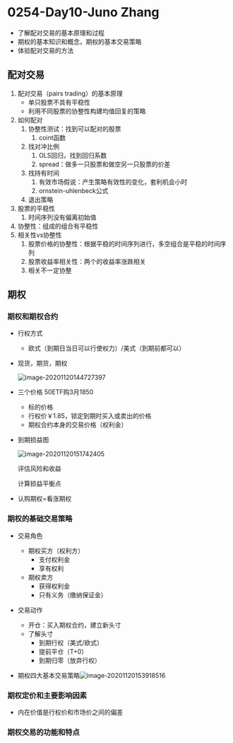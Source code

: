 # 0254-Day10-Juno Zhang

- 了解配对交易的基本原理和过程
- 期权的基本知识和概念，期权的基本交易策略
- 体验配对交易的方法

## 配对交易

1. 配对交易（pairs trading）的基本原理
   - 单只股票不具有平稳性
   - 利用不同股票的协整性构建均值回复的策略
2. 如何配对
   1. 协整性测试：找到可以配对的股票
      1. coint函数
   2. 找对冲比例
      1. OLS回归，找到回归系数
      2. spread：做多一只股票和做空另一只股票的价差
   3. 找持有时间
      1. 有效市场假说：产生策略有效性的变化，套利机会小时
      2. ornstein-uhlenbeck公式
   4. 退出策略
3. 股票的平稳性
   1. 时间序列没有偏离初始值
4. 协整性：组成的组合有平稳性
5. 相关性vs协整性
   1. 股票价格的协整性：根据平稳的时间序列进行，多空组合是平稳的时间序列
   2. 股票收益率相关性：两个的收益率涨跌相关
   3. 相关不一定协整

## 期权

### 期权和期权合约

- 行权方式

  - 欧式（到期日当日可以行使权力）/美式（到期前都可以）

- 现货，期货，期权

  ![image-20201120144727397](C:\Users\LENOVO\AppData\Roaming\Typora\typora-user-images\image-20201120144727397.png)

- 三个价格 50ETF购3月1850

  - 标的价格
  - 行权价￥1.85，锁定到期时买入或卖出的价格
  - 期权合约本身的交易价格（权利金）

- 到期损益图

  ![image-20201120151742405](C:\Users\LENOVO\AppData\Roaming\Typora\typora-user-images\image-20201120151742405.png)

  评估风险和收益

  计算损益平衡点

- 认购期权=看涨期权

### 期权的基础交易策略

- 交易角色
  - 期权买方（权利方）
    - 支付权利金
    - 享有权利
  - 期权卖方
    - 获得权利金
    - 只有义务（缴纳保证金）
- 交易动作
  - 开仓：买入期权合约，建立新头寸
  - 了解头寸
    - 到期行权（美式/欧式）
    - 提前平仓（T+0）
    - 到期归零（放弃行权）

- 期权四大基本交易策略![image-20201120153918516](C:\Users\LENOVO\AppData\Roaming\Typora\typora-user-images\image-20201120153918516.png)

### 期权定价和主要影响因素

- 内在价值是行权价和市场价之间的偏差

### 期权交易的功能和特点